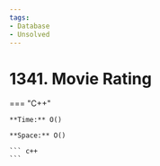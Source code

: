 ```yaml
---
tags:
- Database
- Unsolved
---
```



# 1341. Movie Rating

=== "C++"

    **Time:** O()

    **Space:** O()

    ``` c++
    ```